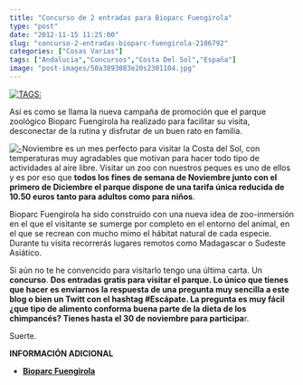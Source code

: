 ```yaml
---
title: "Concurso de 2 entradas para Bioparc Fuengirola"
type: "post"
date: "2012-11-15 11:25:00"
slug: "concurso-2-entradas-bioparc-fuengirola-2186792"
categories: ["Cosas Varias"]
tags: ["Andalucia","Concursos","Costa Del Sol","España"]
image: "post-images/50a3893083e20s2301104.jpg"
---
```


 [![ TAGS:](post-images/50a3893083e20s2301104.jpg "Bioparc Fuengirola")](post-images/50a3893083e20s2301104.jpg)

 Así es como se llama la nueva campaña de promoción que el parque zoológico Bioparc Fuengirola ha realizado para facilitar su visita, desconectar de la rutina y disfrutar de un buen rato en familia.

 [![ - ](post-images/50a389697c240s70840.jpg "Escápate - campaña promocional de Bioparc Fuengirola")](post-images/50a389697c240s70840.jpg)Noviembre es un mes perfecto para visitar la Costa del Sol, con temperaturas muy agradables que motivan para hacer todo tipo de actividades al aire libre. Visitar un zoo con nuestros peques es uno de ellos y es por eso que **todos los fines de semana de Noviembre junto con el primero de Diciembre el parque dispone de una tarifa única reducida de 10.50 euros tanto para adultos como para niños**.

 Bioparc Fuengirola ha sido construido con una nueva idea de zoo-inmersión en el que el visitante se sumerge por completo en el entorno del animal, en el que se recrean con mucho mimo el hábitat natural de cada especie. Durante tu visita recorrerás lugares remotos como Madagascar o Sudeste Asiático.

 Si aún no te he convencido para visitarlo tengo una última carta. Un **concurso**. **Dos entradas gratis para visitar el parque. Lo único que tienes que hacer es enviarnos la respuesta de una pregunta muy sencilla a este blog o bien un Twitt con el hashtag #Escápate. La pregunta es muy fácil ¿que tipo de alimento conforma buena parte de la dieta de los chimpancés? Tienes hasta el 30 de noviembre para participa**r.

 Suerte.

 **INFORMACIÓN ADICIONAL**

- [**Bioparc Fuengirola**](http://www.bioparcfuengirola.es/)